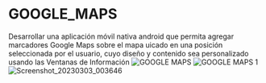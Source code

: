 # GOOGLE_MAPS
Desarrollar una aplicación móvil nativa android que permita agregar marcadores Google Maps sobre el mapa uicado en una posición seleccionada por el usuario, cuyo diseño y contenido sea personalizado usando las Ventanas de Información 
![GOOGLE MAPS](https://user-images.githubusercontent.com/118844341/222641020-79a6c37f-081f-4d4b-8dc3-bf9f5fd5e25b.png)
![GOOGLE MAPS 1](https://user-images.githubusercontent.com/118844341/222641014-800b91c2-6f88-4987-9248-6842a72f9424.png)
![Screenshot_20230303_003646](https://user-images.githubusercontent.com/118844341/222641025-724cf77b-f9e2-43f1-b10e-922c201fce07.png)
